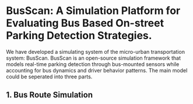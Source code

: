# BusScan: A Simulation Platform for Evaluating Bus Based On-street Parking Detection Strategies.
We have developed a simulating system of the micro-urban transportation system: BusScan. BusScan is an open-source simulation framework that models real-time parking detection through bus-mounted sensors while accounting for bus dynamics and driver behavior patterns. The main model could be seperated into three parts.
## 1. Bus Route Simulation
